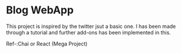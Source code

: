 # Blog WebApp
This project is inspired by the twitter jsut a basic one.
I has been made through a tutorial and further add-ons has been implemented in this.

Ref-:Chai or React (Mega Project)
